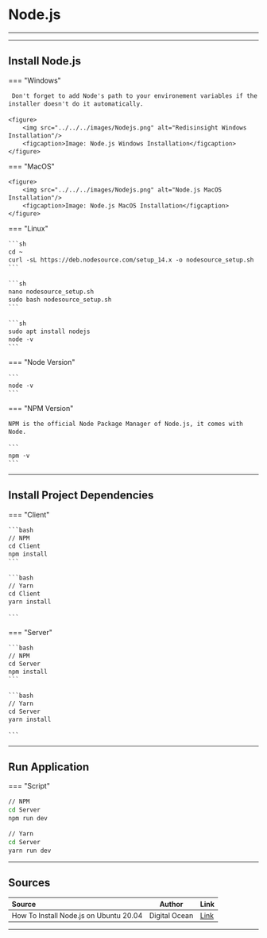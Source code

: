 # Node.js

<hr/>

<hr/>

## Install Node.js

=== "Windows"

     Don't forget to add Node's path to your environement variables if the installer doesn't do it automatically.

    <figure>
        <img src="../../../images/Nodejs.png" alt="Redisinsight Windows Installation"/>
        <figcaption>Image: Node.js Windows Installation</figcaption>
    </figure>

=== "MacOS"

    <figure>
        <img src="../../../images/Nodejs.png" alt="Node.js MacOS Installation"/>
        <figcaption>Image: Node.js MacOS Installation</figcaption>
    </figure>

=== "Linux"

    ```sh
    cd ~
    curl -sL https://deb.nodesource.com/setup_14.x -o nodesource_setup.sh
    ```

    ```sh
    nano nodesource_setup.sh
    sudo bash nodesource_setup.sh
    ```

    ```sh
    sudo apt install nodejs
    node -v
    ```

=== "Node Version"

    ```
    node -v
    ```

=== "NPM Version"

    NPM is the official Node Package Manager of Node.js, it comes with Node.

    ```
    npm -v
    ```

<hr/>

## Install Project Dependencies

=== "Client"

    ```bash
    // NPM
    cd Client
    npm install
    ```

    ```bash
    // Yarn
    cd Client
    yarn install

    ```

=== "Server"

    ```bash
    // NPM
    cd Server
    npm install
    ```

    ```bash
    // Yarn
    cd Server
    yarn install

    ```

<hr/>

## Run Application

=== "Script"

```bash
// NPM
cd Server
npm run dev
```

```bash
// Yarn
cd Server
yarn run dev
```

<hr />

## Sources

| Source                                 |    Author     | Link                                                                                            |
| :------------------------------------- | :-----------: | :---------------------------------------------------------------------------------------------- |
| How To Install Node.js on Ubuntu 20.04 | Digital Ocean | [Link](https://www.digitalocean.com/community/tutorials/how-to-install-node-js-on-ubuntu-20-04) |

<hr />
